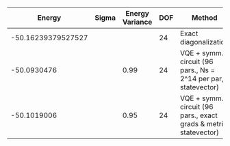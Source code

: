 | Energy             | Sigma   | Energy Variance   | DOF | Method                                                              | Data Repository |
|--------------------|---------|-------------------|-----|---------------------------------------------------------------------|-----------------|
| -50.16239379527527 |         |                   | 24  | Exact diagonalization                                               |                 |
| -50.0930476        |         | 0.99              | 24  | VQE + symm. circuit (96 pars., Ns = 2^14 per par, statevector)      |                 |
| -50.1019006        |         | 0.95              | 24  | VQE + symm. circuit (96 pars., exact grads & metric, statevector)   |                 |
